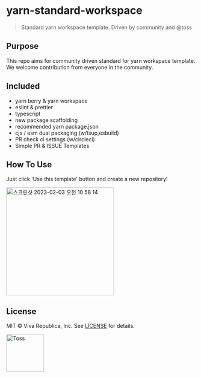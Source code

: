# yarn-standard-workspace

> Standard yarn workspace template. Driven by community and @toss

## Purpose

This repo aims for community driven standard for yarn workspace template.<br/>
We welcome contribution from everyone in the community.

## Included

- yarn berry & yarn workspace
- eslint & prettier
- typescript
- new package scaffolding
- recommended yarn package.json
- cjs / esm dual packaging (w/tsup,esbuild)
- PR check ci settings (w/circleci)
- Simple PR & ISSUE Templates

## How To Use

Just click 'Use this template' button and create a new repository!

<img width="286" alt="스크린샷 2023-02-03 오전 10 58 14" src="https://user-images.githubusercontent.com/9263143/216493417-2d11ff8e-9ea1-4cd7-95cf-e847e2a7fb5a.png">

## License

MIT © Viva Republica, Inc. See [LICENSE](./LICENSE) for details.

<a title="Toss" href="https://toss.im">
  <picture>
    <source media="(prefers-color-scheme: dark)" srcset="https://static.toss.im/logos/png/4x/logo-toss-reverse.png">
    <img alt="Toss" src="https://static.toss.im/logos/png/4x/logo-toss.png" width="100">
  </picture>
</a>
